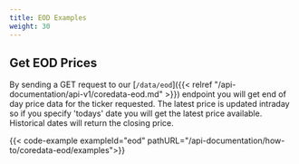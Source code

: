 ```yaml
---
title: EOD Examples
weight: 30
---
```


## Get EOD Prices
By sending a GET request to our [`/data/eod`]({{< relref "/api-documentation/api-v1/coredata-eod.md" >}}) endpoint you
will get end of day price data for the ticker requested. The latest price is updated intraday so if you specify 'todays'
date you will get the latest price available. Historical dates will return the closing price.

{{< code-example exampleId="eod" pathURL="/api-documentation/how-to/coredata-eod/examples">}}

